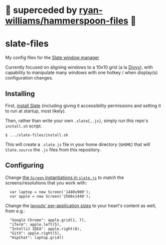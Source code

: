 # 🚧 superceded by [ryan-williams/hammerspoon-files](https://github.com/ryan-williams/hammerspoon-files) 🚧

# slate-files

My config files for the [Slate window manager](https://github.com/jigish/slate)

Currently focused on aligning windows to a 10x10 grid (a la [Divvy](http://mizage.com/divvy/)), with capability to manipulate many windows with one hotkey / when display(s) configuration changes.

## Installing

First, [install Slate](https://github.com/jigish/slate#installing-slate) (including giving it accessibility permissions and setting it to run at startup, most likely).

Then, rather than write your own `.slate{,.js}`, simply run this repo's `install.sh` script.

    $ .../slate-files/install.sh

This will create a `.slate.js` file in your home directory (`$HOME`) that will `Slate.source` the `.js` files from this repository.


## Configuring
Change [the `Screen` instantiations in `slate.js`](https://github.com/ryan-williams/slate-files/blob/master/slate.js#L2) to match the screens/resolutions that you work with:

      var laptop = new Screen('1440x900');
      var apple = new Screen('2560x1440');

Change the [layouts' per-application sizes](https://github.com/ryan-williams/slate-files/blob/master/slate.js#L22) to your heart's content as well, from e.g.:

      "Google Chrome": apple.grid(1, 7),
      "iTerm": apple.left(5),
      "IntelliJ IDEA": apple.right(6),
      "GitX": apple.right(5),
      "HipChat": laptop.grid()
